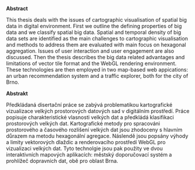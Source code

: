 **Abstract**

This thesis deals with the issues of cartographic visualisation of spatial big data in digital environment. First we outline the defining properties of big data and we classify spatial big data. Spatial and temporal density of big data sets are identified as the main challenges to cartographic visualisation and methods to address them are evaluated with main focus on hexagonal aggregation. Issues of user interaction and user engagement are also discussed. Then the thesis describes the big data related advantages and limitations of vector tile format and the WebGL rendering environment. These technologies are then employed in two map-based web appications: an urban recommendation system and a traffic explorer, both for the city of Brno.


**Abstrakt**

Předkládaná disertační práce se zabývá problematikou kartografické vizualizace velkých prostorových datových sad v digitálním prostředí. Práce popisuje charakteristické vlasnosti velkých dat a předkládá klasifikaci prostorových velkých dat. Kartografické metody pro spracováni prostorového a časového rozlišení velkých dat jsou zhodoceny s hlavním důrazem na metodu hexagonální agregace. Náslendě jsou popsány výhody a limity vektorových dlaždic a renderovacího prostředí WebGL pro vizualizaci velkých dat. Tyto technolgie jsou pak použity ve dvou interaktivních mapových aplikacích: městský doporučovací systém a prohlížeč dopravních dat, obě pro oblast Brna.


